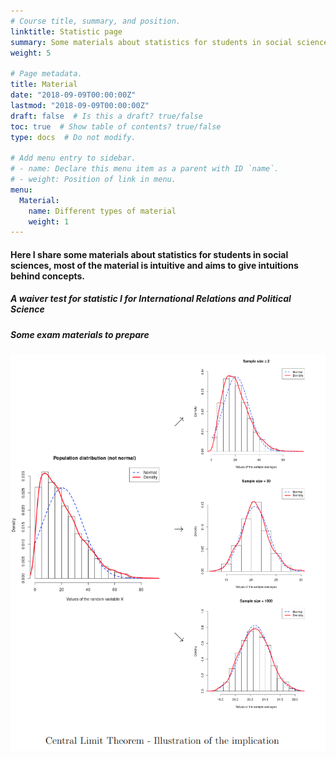 ```yaml
---
# Course title, summary, and position.
linktitle: Statistic page
summary: Some materials about statistics for students in social sciences
weight: 5

# Page metadata.
title: Material
date: "2018-09-09T00:00:00Z"
lastmod: "2018-09-09T00:00:00Z"
draft: false  # Is this a draft? true/false
toc: true  # Show table of contents? true/false
type: docs  # Do not modify.

# Add menu entry to sidebar.
# - name: Declare this menu item as a parent with ID `name`.
# - weight: Position of link in menu.
menu:
  Material:
    name: Different types of material
    weight: 1
---
```


#### Here I share some materials about statistics for students in social sciences, most of the material is intuitive and aims to give intuitions behind concepts.


##### A waiver test for statistic I for International Relations and Political Science


##### Some exam materials to prepare 

<div style="text-align: center;">

![CLT Illustration](./CLT_illustration.png)

</div>

